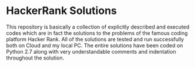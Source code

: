 # HackerRank Solutions
This repository is basically a collection of explicitly described and executed codes which are in fact the solutions to the problems of the famous coding platform Hacker Rank.
All of the solutions are tested and run successfully both on Cloud and my local PC.
The entire solutions have been coded on Python 2.7 along with very understandable comments and indentation throughout the solution.

